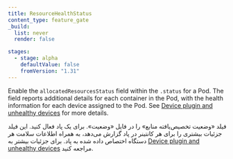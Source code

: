 ```yaml
---
title: ResourceHealthStatus
content_type: feature_gate
_build:
  list: never
  render: false

stages:
  - stage: alpha 
    defaultValue: false
    fromVersion: "1.31"
---
```

Enable the `allocatedResourcesStatus` field within the `.status` for a Pod. The field
reports additional details for each container in the Pod,
with the health information for each device assigned to the Pod.
See [Device plugin and unhealthy devices](/docs/concepts/extend-kubernetes/compute-storage-net/device-plugins/#device-plugin-and-unhealthy-devices) for more details.

فیلد «وضعیت تخصیص‌یافته منابع» را در فایل «وضعیت». برای یک پاد فعال کنید. این فیلد
جزئیات بیشتری را برای هر کانتینر در پاد گزارش می‌دهد، به همراه اطلاعات سلامت هر دستگاه اختصاص داده شده به پاد.
برای جزئیات بیشتر به [Device plugin and unhealthy devices](/docs/concepts/extend-kubernetes/compute-storage-net/device-plugins/#device-plugin-and-unhealthy-devices) مراجعه کنید.